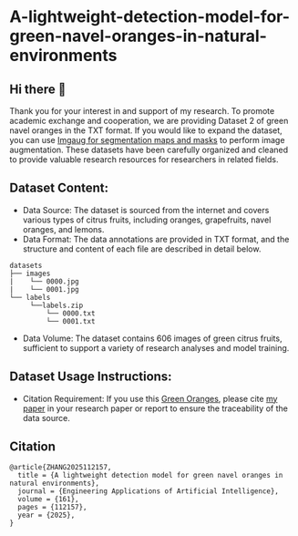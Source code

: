 # A-lightweight-detection-model-for-green-navel-oranges-in-natural-environments
## Hi there 👋
Thank you for your interest in and support of my research. To promote academic exchange and cooperation, we are providing Dataset 2 of green navel oranges in the TXT format. If you would like to expand the dataset, you can use [Imgaug for segmentation maps and masks](https://imgaug.readthedocs.io/en/latest/source/examples_segmentation_maps.html) to perform image augmentation. These datasets have been carefully organized and cleaned to provide valuable research resources for researchers in related fields.

## Dataset Content:
- Data Source: The dataset is sourced from the internet and covers various types of citrus fruits, including oranges, grapefruits, navel oranges, and lemons.
- Data Format: The data annotations are provided in TXT format, and the structure and content of each file are described in detail below.
```bashrc
datasets
├── images
|    └── 0000.jpg
|    └── 0001.jpg
└── labels
     └──labels.zip
         └── 0000.txt
         └── 0001.txt
```
- Data Volume: The dataset contains 606 images of green citrus fruits, sufficient to support a variety of research analyses and model training.

## Dataset Usage Instructions:
- Citation Requirement: If you use this [Green Oranges](https://github.com/zhdongyuan/A-lightweight-detection-model-for-green-navel-oranges-in-natural-environments/releases/download/V1.0.0/datasets.zip), please cite [my paper](https://www.sciencedirect.com/science/article/abs/pii/S0952197625021657) in your research paper or report to ensure the traceability of the data source.

## Citation
```shell
@article{ZHANG2025112157,
  title = {A lightweight detection model for green navel oranges in natural environments},
  journal = {Engineering Applications of Artificial Intelligence},
  volume = {161},
  pages = {112157},
  year = {2025},
}
```


